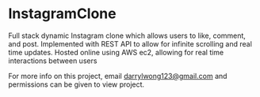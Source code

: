 # InstagramClone
Full stack dynamic Instagram clone which allows users to like, comment, and post. Implemented with REST API to allow for infinite scrolling and real time updates. Hosted online using AWS ec2, allowing for real time interactions between users

For more info on this project, email darrylwong123@gmail.com and permissions can be given to view project.
